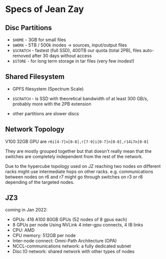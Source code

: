# Specs of Jean Zay


## Disc Partitions

- `$HOME` - 3GB for small files
- `$WORK` - 5TB / 500k inodes → sources, input/output files
- `$SCRATCH` - fastest (full SSD), 400TB our quota (total 2PB), files auto-removed after 30 days without access
- `$STORE` - for long term storage in tar files (very few inodes!)

## Shared Filesystem

- GPFS filesystem (Spectrum Scale)

- `$SCRATCH` - is SSD with theoretical bandwidth of at least 300 GB/s, probably more with the 2PB extension
- other partitions are slower discs

## Network Topology

V100 32GB GPU are `r6i[4-7]n[0-8],r[7-9]i[0-7]n[0-8],r14i7n[0-8]`

They are mostly grouped together but that doesn't really mean that the switches are completely independent from the rest of the network.

Due to the hypercube topology used on JZ reaching two nodes on different racks might use intermediate hops on other racks. e.g. communications between nodes on r6 and r7 might go through switches on r3 or r8 depending of the targeted nodes.

## JZ3

coming in Jan 2022:

- GPUs: 416 A100 80GB GPUs (52 nodes of 8 gpus each)
- 8 GPUs per node Using NVLink 4 inter-gpu connects, 4 IB links
- CPU: AMD
- CPU memory: 512GB per node
- Inter-node connect: Omni-Path Architecture (OPA)
- NCCL-communications network: a fully dedicated subnet
- Disc IO network: shared network with other types of nodes
